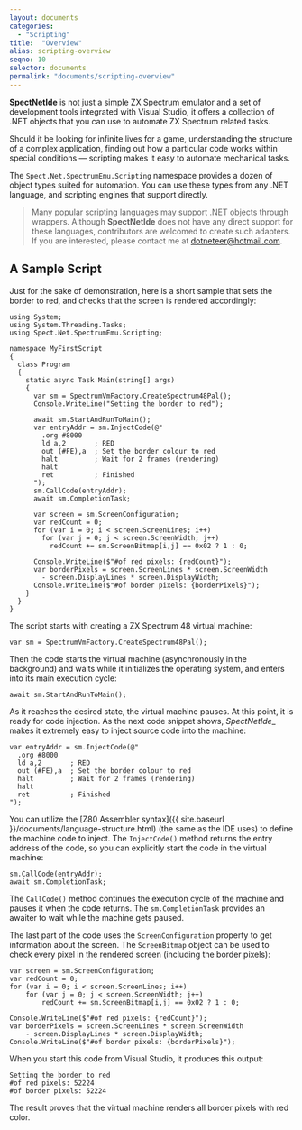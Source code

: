 ```yaml
---
layout: documents
categories: 
  - "Scripting"
title:  "Overview"
alias: scripting-overview
seqno: 10
selector: documents
permalink: "documents/scripting-overview"
---
```


__SpectNetIde__ is not just a simple ZX Spectrum emulator
and a set of development tools integrated with Visual Studio,
it offers a collection of .NET objects that you can use to automate
ZX Spectrum related tasks.

Should it be looking for infinite
lives for a game, understanding the structure of a complex
application, finding out how a particular code works within 
special conditions &mdash; scripting makes it easy to automate
mechanical tasks.

The `Spect.Net.SpectrumEmu.Scripting` namespace provides a dozen of object types suited for automation. You can use these
types from any .NET language, and scripting engines that support
directly.

> Many popular scripting languages may support 
.NET objects through wrappers. Although __SpectNetIde__ does not
have any direct support for these languages, contributors are
welcomed to create such adapters. If you are interested, please
contact me at [dotneteer@hotmail.com](mailto:dotneteer@hotmail.com).  

## A Sample Script

Just for the sake of demonstration, here is a short sample that sets
the border to red, and checks that the screen is rendered accordingly:

```
using System;
using System.Threading.Tasks;
using Spect.Net.SpectrumEmu.Scripting;

namespace MyFirstScript
{
  class Program
  {
    static async Task Main(string[] args)
    {
      var sm = SpectrumVmFactory.CreateSpectrum48Pal();
      Console.WriteLine("Setting the border to red");

      await sm.StartAndRunToMain();
      var entryAddr = sm.InjectCode(@"
        .org #8000
        ld a,2       ; RED
        out (#FE),a  ; Set the border colour to red
        halt         ; Wait for 2 frames (rendering)
        halt
        ret          ; Finished
      ");
      sm.CallCode(entryAddr);
      await sm.CompletionTask;

      var screen = sm.ScreenConfiguration;
      var redCount = 0;
      for (var i = 0; i < screen.ScreenLines; i++)
        for (var j = 0; j < screen.ScreenWidth; j++)
          redCount += sm.ScreenBitmap[i,j] == 0x02 ? 1 : 0;

      Console.WriteLine($"#of red pixels: {redCount}");
      var borderPixels = screen.ScreenLines * screen.ScreenWidth
        - screen.DisplayLines * screen.DisplayWidth;
      Console.WriteLine($"#of border pixels: {borderPixels}");
    }
  }
}
```

The script starts with creating a ZX Spectrum 48 virtual machine:

```
var sm = SpectrumVmFactory.CreateSpectrum48Pal();
```

Then the code starts the virtual machine (asynchronously in the background) and waits while it initializes the operating system, and enters into its main execution cycle:

```
await sm.StartAndRunToMain();
```

As it reaches the desired state, the virtual machine pauses. At this point, it is ready for code injection. As the next code snippet shows,  _SpectNetIde__ makes it extremely easy to inject source code into the machine:

```
var entryAddr = sm.InjectCode(@"
  .org #8000
  ld a,2       ; RED
  out (#FE),a  ; Set the border colour to red
  halt         ; Wait for 2 frames (rendering)
  halt
  ret          ; Finished
");
```

You can utilize the [Z80 Assembler syntax]({{ site.baseurl }}/documents/language-structure.html)
(the same as the IDE uses) to define the machine code to inject. 
The `InjectCode()` method returns the entry address of the code, so
you can explicitly start the code in the virtual machine:

```
sm.CallCode(entryAddr);
await sm.CompletionTask;
```

The `CallCode()` method continues the execution cycle of the machine and pauses it when the code returns. The `sm.CompletionTask` provides an awaiter to wait while the machine gets paused.

The last part of the code uses the `ScreenConfiguration` property to
get information about the screen. The `ScreenBitmap` object can be used to check every pixel in the rendered screen (including the border pixels):

```
var screen = sm.ScreenConfiguration;
var redCount = 0;
for (var i = 0; i < screen.ScreenLines; i++)
    for (var j = 0; j < screen.ScreenWidth; j++)
        redCount += sm.ScreenBitmap[i,j] == 0x02 ? 1 : 0;

Console.WriteLine($"#of red pixels: {redCount}");
var borderPixels = screen.ScreenLines * screen.ScreenWidth
    - screen.DisplayLines * screen.DisplayWidth;
Console.WriteLine($"#of border pixels: {borderPixels}");
```

When you start this code from Visual Studio, it produces this output:

```
Setting the border to red
#of red pixels: 52224
#of border pixels: 52224
```

The result proves that the virtual machine renders all border pixels with red color.
